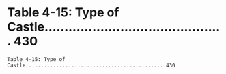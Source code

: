# Table 4-15: Type of Castle............................................. 430

```
Table 4-15: Type of Castle............................................. 430

```
